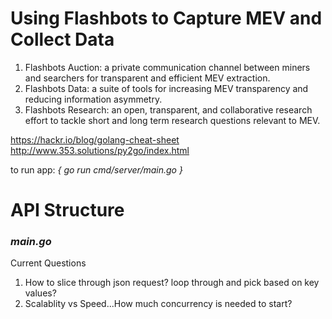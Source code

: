 # Using Flashbots to Capture MEV and Collect Data

1. Flashbots Auction: a private communication channel between miners and searchers for transparent and efficient MEV extraction.
2. Flashbots Data: a suite of tools for increasing MEV transparency and reducing information asymmetry.
3. Flashbots Research: an open, transparent, and collaborative research effort to tackle short and long term research questions relevant to MEV.

https://hackr.io/blog/golang-cheat-sheet
http://www.353.solutions/py2go/index.html

to run app: *{ go run cmd/server/main.go }* 

# API Structure
### *main.go*



Current Questions
1. How to slice through json request? loop through and pick based on key values?
2. Scalablity vs Speed...How much concurrency is needed to start?